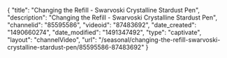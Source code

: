 {
    "title": "Changing the Refill - Swarvoski Crystalline Stardust Pen",
    "description": "Changing the Refill - Swarvoski Crystalline Stardust Pen",
    "channelid": "85595586",
    "videoid": "87483692",
    "date_created": "1490660274",
    "date_modified": "1491347492",
    "type": "captivate",
    "layout": "channelVideo",
    "url": "\/seasonal\/changing-the-refill-swarvoski-crystalline-stardust-pen\/85595586-87483692"
}